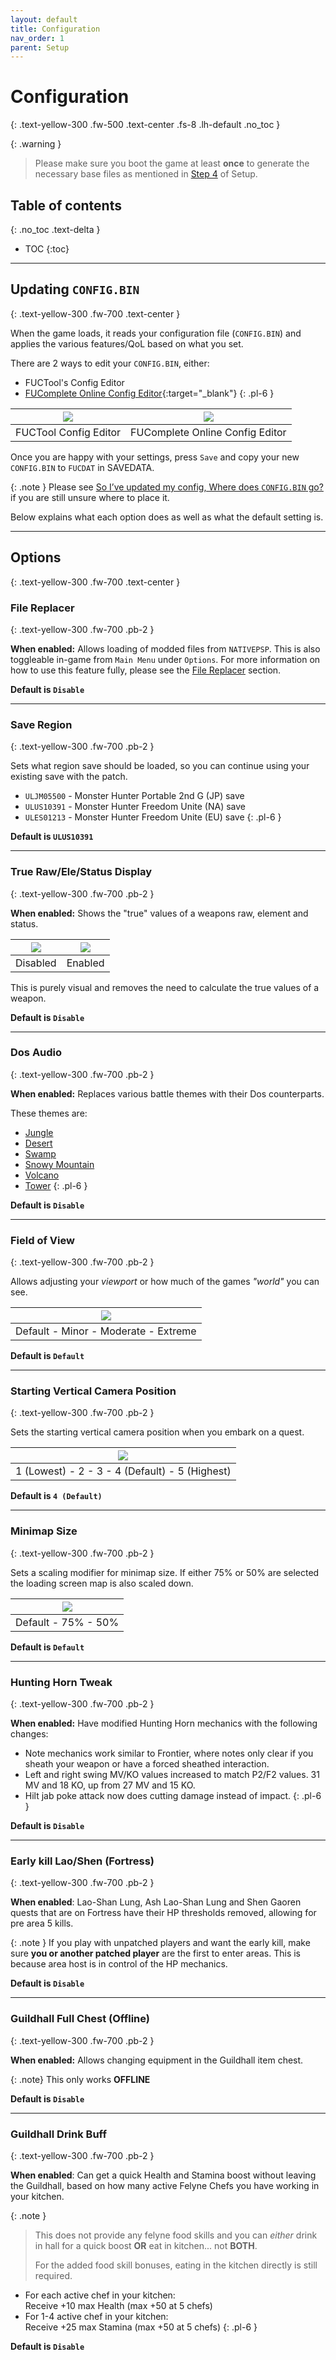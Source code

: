 ```yaml
---
layout: default
title: Configuration
nav_order: 1
parent: Setup
---
```


# Configuration
{: .text-yellow-300 .fw-500 .text-center .fs-8 .lh-default .no_toc }

{: .warning }
>Please make sure you boot the game at least **once** to generate the necessary base files as mentioned in [Step 4](/docs/setup.html#step-4-start-the-game) of Setup.

## Table of contents
{: .no_toc .text-delta }

- TOC
{:toc}

---

## Updating `CONFIG.BIN`
{: .text-yellow-300 .fw-700 .text-center }
<br>

When the game loads, it reads your configuration file (`CONFIG.BIN`) and applies the various features/QoL based on what you set.

There are 2 ways to edit your `CONFIG.BIN`, either:

* FUCTool's Config Editor
* [FUComplete Online Config Editor](/assets/config_editor.html){:target="_blank"}
{: .pl-6 }

| <a href="/assets/images/fuctool_config.png" target="_blank"><img src="/assets/images/fuctool_config.png"></a> | <a href="/assets/images/foce_config.png" target="_blank"><img src="/assets/images/foce_config.png"></a> |
|:---:|:---:|
| FUCTool Config Editor | FUComplete Online Config Editor |

Once you are happy with your settings, press `Save` and copy your new `CONFIG.BIN` to `FUCDAT` in SAVEDATA. 

{: .note }
Please see [So I’ve updated my config, Where does `CONFIG.BIN` go?](/docs/faq.html#so-ive-updated-my-config-where-does-configbin-go) if you are still unsure where to place it.

Below explains what each option does as well as what the default setting is.

---

## Options
{: .text-yellow-300 .fw-700 .text-center }

### File Replacer
{: .text-yellow-300 .fw-700 .pb-2 }

**When enabled:** Allows loading of modded files from `NATIVEPSP`. This is also toggleable in-game from `Main Menu` under `Options`. For more information on how to use this feature fully, please see the [File Replacer](/docs/fuctool/file_replacer.html) section.

**Default is `Disable`**

---

### Save Region
{: .text-yellow-300 .fw-700 .pb-2 }

Sets what region save should be loaded, so you can continue using your existing save with the patch.

* `ULJM05500` - Monster Hunter Portable 2nd G (JP) save
* `ULUS10391` - Monster Hunter Freedom Unite (NA) save
* `ULES01213` - Monster Hunter Freedom Unite (EU) save
{: .pl-6 }

**Default is `ULUS10391`**

---

### True Raw/Ele/Status Display
{: .text-yellow-300 .fw-700 .pb-2 }

**When enabled:** Shows the "true" values of a weapons raw, element and status.

| <a href="/assets/images/config_editor/true_raw_d.png" target="_blank"><img src="/assets/images/config_editor/true_raw_d.png"></a> | <a href="/assets/images/config_editor/true_raw_e.png" target="_blank"><img src="/assets/images/config_editor/true_raw_e.png"></a> |
|:---:|:---:|
| Disabled | Enabled |

This is purely visual and removes the need to calculate the true values of a weapon.

**Default is `Disable`**

---

### Dos Audio
{: .text-yellow-300 .fw-700 .pb-2 }

**When enabled:** Replaces various battle themes with their Dos counterparts. 

These themes are:

* [Jungle](https://youtu.be/wP1Tiq74gWs)
* [Desert](https://youtu.be/Hjf1QfiTBbY)
* [Swamp](https://youtu.be/ZRQT-QYB0_I)
* [Snowy Mountain](https://youtu.be/7T0Vp7okMhE)
* [Volcano](https://youtu.be/vHSCNxTjX1c)
* [Tower](https://youtu.be/f5ZNBm9EuEc)
{: .pl-6 }

**Default is `Disable`**

---

### Field of View
{: .text-yellow-300 .fw-700 .pb-2 }

Allows adjusting your *viewport* or how much of the games *"world"* you can see.

| <a href="/assets/images/FoV.webp" target="_blank"><img src="/assets/images/FoV.webp"></a> |
|:---:|
| Default - Minor - Moderate - Extreme |

**Default is `Default`**

---

### Starting Vertical Camera Position
{: .text-yellow-300 .fw-700 .pb-2 }

Sets the starting vertical camera position when you embark on a quest.

| <a href="/assets/images/vert_cam_setting.webp" target="_blank"><img src="/assets/images/vert_cam_setting.webp"></a> |
|:---:|
| 1 (Lowest) - 2 - 3 - 4 (Default) - 5 (Highest) |

**Default is `4 (Default)`**

---

### Minimap Size
{: .text-yellow-300 .fw-700 .pb-2 }

Sets a scaling modifier for minimap size. If either 75% or 50% are selected the loading screen map is also scaled down.

| <a href="/assets/images/Minimap.webp" target="_blank"><img src="/assets/images/Minimap.webp"></a> |
|:---:|
| Default - 75% - 50% |

**Default is `Default`**

---

### Hunting Horn Tweak
{: .text-yellow-300 .fw-700 .pb-2 }

**When enabled:** Have modified Hunting Horn mechanics with the following changes:

* Note mechanics work similar to Frontier, where notes only clear if you sheath your weapon or have a forced sheathed interaction.
* Left and right swing MV/KO values increased to match P2/F2 values. 31 MV and 18 KO, up from 27 MV and 15 KO.
* Hilt jab poke attack now does cutting damage instead of impact.
{: .pl-6 }

**Default is `Disable`**

---

### Early kill Lao/Shen (Fortress)
{: .text-yellow-300 .fw-700 .pb-2 }

**When enabled**: Lao-Shan Lung, Ash Lao-Shan Lung and Shen Gaoren quests that are on Fortress have their HP thresholds removed, allowing for pre area 5 kills.

{: .note }
If you play with unpatched players and want the early kill, make sure **you or another patched player** are the first to enter areas. This is because area host is in control of the HP mechanics.

**Default is `Disable`**

---

### Guildhall Full Chest (Offline)
{: .text-yellow-300 .fw-700 .pb-2 }

**When enabled:** Allows changing equipment in the Guildhall item chest.

{: .note}
This only works **OFFLINE**

**Default is `Disable`**

---

### Guildhall Drink Buff
{: .text-yellow-300 .fw-700 .pb-2 }

**When enabled**: Can get a quick Health and Stamina boost without leaving the Guildhall, based on how many active Felyne Chefs you have working in your kitchen.

{: .note }
>This does not provide any felyne food skills and you can *either* drink in hall for a quick boost **OR** eat in kitchen... not **BOTH**.
>
>For the added food skill bonuses, eating in the kitchen directly is still required. 

* For each active chef in your kitchen:<br>Receive +10 max Health (max +50 at 5 chefs)
* For 1-4 active chef in your kitchen:<br>Receive +25 max Stamina (max +50 at 5 chefs)
{: .pl-6 }

**Default is `Disable`**
